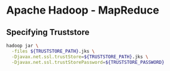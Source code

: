 # Apache Hadoop - MapReduce

## Specifying Truststore
```bash
hadoop jar \
  -files ${TRUSTSTORE_PATH}.jks \
  -Djavax.net.ssl.trustStore=${TRUSTSTORE_PATH}.jks \
  -Djavax.net.ssl.trustStorePassword=${TRUSTSTORE_PASSWORD}
```